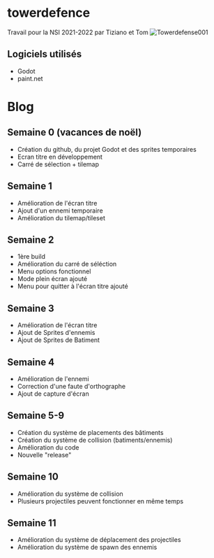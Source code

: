 # towerdefence
Travail pour la NSI 2021-2022 par Tiziano et Tom
![Towerdefense001](https://user-images.githubusercontent.com/55955510/150747794-3985b2ad-0555-418b-b753-579ea642cb72.PNG)
## Logiciels utilisés
* Godot
* paint.net
# Blog
## Semaine 0 (vacances de noël)
* Création du github, du projet Godot et des sprites temporaires  
* Ecran titre en développement
* Carré de sélection + tilemap

## Semaine 1
* Amélioration de l'écran titre
* Ajout d'un ennemi temporaire
* Amélioration du tilemap/tileset

## Semaine 2
* 1ère build
* Amélioration du carré de séléction
* Menu options fonctionnel
* Mode plein écran ajouté
* Menu pour quitter à l'écran titre ajouté

## Semaine 3
* Amélioration de l'écran titre
* Ajout de Sprites d'ennemis
* Ajout de Sprites de Batiment

## Semaine 4
* Amélioration de l'ennemi
* Correction d'une faute d'orthographe
* Ajout de capture d'écran

## Semaine 5-9
* Création du système de placements des bâtiments
* Création du système de collision (batiments/ennemis)
* Amélioration du code
* Nouvelle "release"

## Semaine 10
* Amélioration du système de collision
* Plusieurs projectiles peuvent fonctionner en même temps

## Semaine 11
* Amélioration du système de déplacement des projectiles
* Amélioration du système de spawn des ennemis
